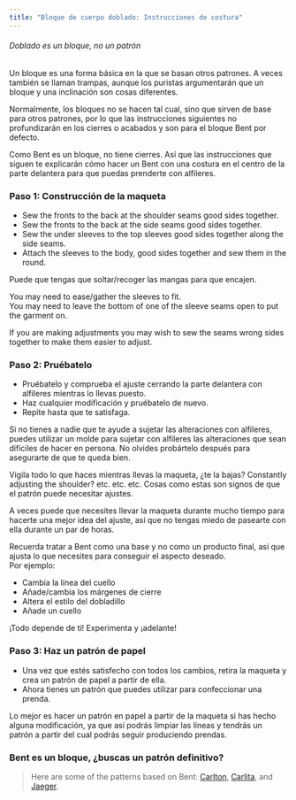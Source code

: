 ```yaml
---
title: "Bloque de cuerpo doblado: Instrucciones de costura"
---
```


<Note>

###### Doblado es un bloque, no un patrón

Un bloque es una forma básica en la que se basan otros patrones.
A veces también se llaman trampas, aunque los puristas argumentarán que un bloque y una inclinación son cosas diferentes.

Normalmente, los bloques no se hacen tal cual, sino que sirven de base para otros patrones, por lo que las instrucciones siguientes no profundizarán en los cierres o acabados y son para el bloque Bent por defecto.

</Note>

<Warning>

Como Bent es un bloque, no tiene cierres. Así que las instrucciones que siguen te explicarán cómo hacer un Bent con una costura en el centro de la parte delantera para que puedas prenderte con alfileres.

</Warning>

### Paso 1: Construcción de la maqueta

- Sew the fronts to the back at the shoulder seams good sides together.
- Sew the fronts to the back at the side seams good sides together.
- Sew the under sleeves to the top sleeves good sides together along the side seams.
- Attach the sleeves to the body, good sides together and sew them in the round.

<Note>

Puede que tengas que soltar/recoger las mangas para que encajen.

You may need to ease/gather the sleeves to fit.\
You may need to leave the bottom of one of the sleeve seams open to put the garment on.

</Note>
<Tip>

If you are making adjustments you may wish to sew the seams wrong sides together to make them easier to adjust.

</Tip>

### Paso 2: Pruébatelo

- Pruébatelo y comprueba el ajuste cerrando la parte delantera con alfileres mientras lo llevas puesto.
- Haz cualquier modificación y pruébatelo de nuevo.
- Repite hasta que te satisfaga.

<Tip>

Si no tienes a nadie que te ayude a sujetar las alteraciones con alfileres, puedes utilizar un molde para sujetar con alfileres las alteraciones que sean difíciles de hacer en persona. No olvides probártelo después para asegurarte de que te queda bien.

Vigila todo lo que haces mientras llevas la maqueta, ¿te la bajas? Constantly adjusting the shoulder? etc. etc. etc. Cosas como estas son signos de que el patrón puede necesitar ajustes.

A veces puede que necesites llevar la maqueta durante mucho tiempo para hacerte una mejor idea del ajuste, así que no tengas miedo de pasearte con ella durante un par de horas.

</Tip>
<Note>

Recuerda tratar a Bent como una base y no como un producto final, así que ajusta lo que necesites para conseguir el aspecto deseado.  
Por ejemplo:

- Cambia la línea del cuello
- Añade/cambia los márgenes de cierre
- Altera el estilo del dobladillo
- Añade un cuello

¡Todo depende de ti! Experimenta y ¡adelante!

</Note>

### Paso 3: Haz un patrón de papel

- Una vez que estés satisfecho con todos los cambios, retira la maqueta y crea un patrón de papel a partir de ella.
- Ahora tienes un patrón que puedes utilizar para confeccionar una prenda.

<Note>

Lo mejor es hacer un patrón en papel a partir de la maqueta si has hecho alguna modificación, ya que así podrás limpiar las líneas y tendrás un patrón a partir del cual podrás seguir produciendo prendas.

</Note>

### Bent es un bloque, ¿buscas un patrón definitivo?

> Here are some of the patterns based on Bent: [Carlton](/designs/carlton), [Carlita](/designs/carlita), and [Jaeger](/designs/jaeger).
